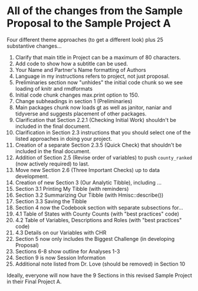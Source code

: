 # All of the changes from the Sample Proposal to the Sample Project A

Four different theme approaches (to get a different look) plus 25 substantive changes...

1. Clarify that main title in Project can be a maximum of 80 characters.
2. Add code to show how a subtitle can be used.
3. Your Name and Partner's Name formatting of Authors
4. Language in my instructions refers to project, not just proposal.
5. Preliminaries section now "unhides" the initial code chunk so we see loading of knitr and rmdformats
6. Initial code chunk changes max.print option to 150.
7. Change subheadings in section 1 (Preliminaries)
8. Main packages chunk now loads gt as well as janitor, naniar and tidyverse and suggests placement of other packages.
9. Clarification that Section 2.2.1 (Checking Initial Work) shouldn't be included in the final document.
10. Clarification in Section 2.3 instructions that you should select one of the listed approaches in doing your project.
11. Creation of a separate Section 2.3.5 (Quick Check) that shouldn't be included in the final document.
12. Addition of Section 2.5 (Revise order of variables) to push `county_ranked` (now actively required) to last.
13. Move new Section 2.6 (Three Important Checks) up to data development.
14. Creation of new Section 3 (Our Analytic Tibble), including ...
15. Section 3.1 Printing My Tibble (with reminders)
16. Section 3.2 Summarizing Our Tibble (with Hmisc::describe())
17. Section 3.3 Saving the Tibble
18. Section 4 now the Codebook section with separate subsections for...
19. 4.1 Table of States with County Counts (with "best practices" code)
20. 4.2 Table of Variables, Descriptions and Roles (with "best practices" code)
21. 4.3 Details on our Variables with CHR
22. Section 5 now only includes the Biggest Challenge (in developing Proposal)
23. Sections 6-8 show outline for Analyses 1-3
24. Section 9 is now Session Information
25. Additional note listed from Dr. Love (should be removed) in Section 10

Ideally, everyone will now have the 9 Sections in this revised Sample Project in their Final Project A.
